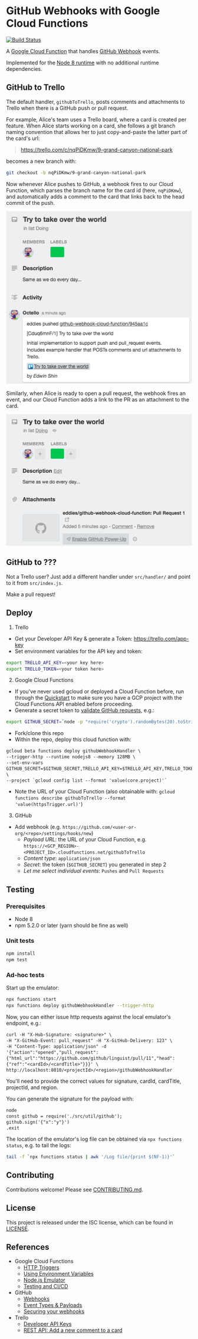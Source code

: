 # GitHub Webhooks with Google Cloud Functions

[![Build Status](https://travis-ci.com/eddies/github-webhook-cloud-function.svg?branch=master)](https://travis-ci.com/eddies/github-webhook-cloud-function)

A [Google Cloud Function](https://cloud.google.com/functions/) that handles [GitHub Webhook](https://developer.github.com/webhooks/) events.

Implemented for the [Node 8 runtime](https://cloud.google.com/functions/docs/concepts/nodejs-8-runtime) with no additional runtime dependencies.

## GitHub to Trello

The default handler, `githubToTrello`, posts comments and attachments to Trello when there is a GitHub push or pull request.

For example, Alice's team uses a Trello board, where a card is created per feature. When Alice starts working on a card, she follows a git branch naming convention that allows her to just copy-and-paste the latter part of the card's url:

> https://trello.com/c/nqPiDKmw/9-grand-canyon-national-park

becomes a new branch with:
```bash
git checkout -b nqPiDKmw/9-grand-canyon-national-park
```

Now whenever Alice pushes to GitHub, a webhook fires to our Cloud Function, which parses the branch name for the card id (here, `nqPiDKmw`), and automatically adds a comment to the card that links back to the head commit of the push.

![Screenshot of Trello comment generated by git push](docs/images/push-comment.png?raw=true "Trello Comment from push event")

Similarly, when Alice is ready to open a pull request, the webhook fires an event, and our Cloud Function adds a link to the PR as an attachment to the card.

![Screenshot of Trello attachment generated by Pull Request](docs/images/pull-attachment.png?raw=true "Trello Attachment from pull_request event")

## GitHub to ???
Not a Trello user? Just add a different handler under `src/handler/` and point to it from `src/index.js`.

Make a pull request!

## Deploy

1. Trello
  * Get your Developer API Key & generate a Token: https://trello.com/app-key
  * Set environment variables for the API key and token:
  ```bash
  export TRELLO_API_KEY=<your key here>
  export TRELLO_TOKEN=<your token here>
  ```
2. Google Cloud Functions
  * If you've never used gcloud or deployed a Cloud Function before, run through the [Quickstart](https://cloud.google.com/functions/docs/quickstart#functions-update-install-gcloud-node8) to make sure you have a GCP project with the Cloud Functions API enabled before proceeding.
  * Generate a secret token to [validate GitHub requests](https://developer.github.com/webhooks/securing/), e.g.:
  ```bash
  export GITHUB_SECRET=`node -p "require('crypto').randomBytes(20).toString('hex');"`
  ```
  * Fork/clone this repo
  * Within the repo, deploy this cloud function with:
  ```
  gcloud beta functions deploy githubWebhookHandler \
  --trigger-http --runtime nodejs8 --memory 128MB \
  --set-env-vars GITHUB_SECRET=$GITHUB_SECRET,TRELLO_API_KEY=$TRELLO_API_KEY,TRELLO_TOKEN=$TRELLO_TOKEN \
  --project `gcloud config list --format 'value(core.project)'`
  ```
  * Note the URL of your Cloud Function (also obtainable with: `gcloud functions describe githubToTrello --format 'value(httpsTrigger.url)'`)
3. GitHub
  * Add webhook (e.g. `https://github.com/<user-or-org/<repo>/settings/hooks/new`)
    * *Payload URL*: the URL of your Cloud Function, e.g. `
https://<GCP_REGION>-<PROJECT_ID>.cloudfunctions.net/githubToTrello`
    * *Content type*: `application/json`
    * *Secret*: the token (`$GITHUB_SECRET`) you generated in step 2
    * *Let me select individual events*: `Pushes` and `Pull Requests`


## Testing

### Prerequisites
* Node 8
* npm 5.2.0 or later (yarn should be fine as well)

### Unit tests
```bash
npm install
npm test
```

### Ad-hoc tests

Start up the emulator:

```bash
npx functions start
npx functions deploy githubWebhookHandler --trigger-http
```

Now, you can either issue http requests against the local emulator's endpoint, e.g.:

```
curl -H "X-Hub-Signature: <signature>" \
-H "X-GitHub-Event: pull_request" -H "X-GitHub-Delivery: 123" \
-H "Content-Type: application/json" -d '{"action":"opened","pull_request":{"html_url":"https://github.com/github/linguist/pull/11","head":{"ref":"<cardId>/<cardTitle>"}}}' \
http://localhost:8010/<projectId>/<region>/githubWebhookHandler
```

You'll need to provide the correct values for signature, cardId, cardTitle, projectId, and region.

You can generate the signature for the payload with:

```
node
const github = require('./src/util/github');
github.sign('{"x":"y"}')
.exit
```

The location of the emulator's log file can be obtained via `npx functions status`, e.g. to tail the logs:

```bash
tail -f `npx functions status | awk '/Log file/{print $(NF-1)}'`
```

## Contributing
Contributions welcome! Please see [CONTRIBUTING.md](docs/CONTRIBUTING.md).

## License
This project is released under the ISC license, which can be found in [LICENSE](LICENSE).

## References
* Google Cloud Functions
  * [HTTP Triggers](https://cloud.google.com/functions/docs/calling/http)
  * [Using Environment Variables](https://cloud.google.com/functions/docs/env-var)
  * [Node.js Emulator](https://cloud.google.com/functions/docs/emulator)
  * [Testing and CI/CD](https://cloud.google.com/functions/docs/bestpractices/testing)
* GitHub
  * [Webhooks](https://developer.github.com/webhooks/)
  * [Event Types & Payloads](https://developer.github.com/v3/activity/events/types/)
  * [Securing your webhooks](https://developer.github.com/webhooks/securing/)
* Trello
  * [Developer API Keys](https://trello.com/app-key)
  * [REST API: Add a new comment to a card](https://trello.readme.io/reference#cardsidactionscomments)
